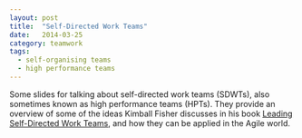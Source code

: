 ```yaml
---
layout: post
title:  "Self-Directed Work Teams"
date:   2014-03-25
category: teamwork
tags:
  - self-organising teams
  - high performance teams
---
```

Some slides for talking about self-directed work teams (SDWTs), also sometimes known as high performance teams (HPTs). They provide an overview of some of the ideas Kimball Fisher discusses in his book [Leading Self-Directed Work Teams](http://www.amazon.com/Leading-Self-Directed-Teams-Kimball-Fisher/dp/0071349243), and how they can be applied in the Agile world.

<script async class="speakerdeck-embed" data-id="bbcd58e089f30131cbd36a1a38d9cc87" data-ratio="1.33333333333333" src="//speakerdeck.com/assets/embed.js"></script>

